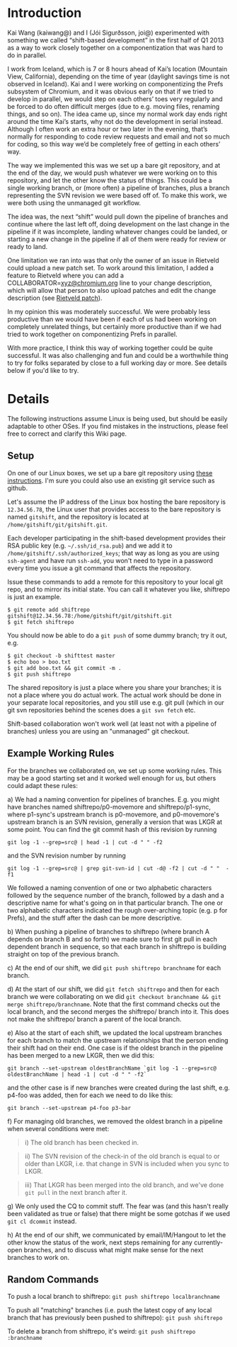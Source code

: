 # Introduction

Kai Wang (kaiwang@) and I (Jói Sigurðsson, joi@) experimented with something we called “shift-based development” in the first half of Q1 2013 as a way to work closely together on a componentization that was hard to do in parallel.

I work from Iceland, which is 7 or 8 hours ahead of Kai’s location (Mountain View, California), depending on the time of year (daylight savings time is not observed in Iceland). Kai and I were working on componentizing the Prefs subsystem of Chromium, and it was obvious early on that if we tried to develop in parallel, we would step on each others’ toes very regularly and be forced to do often difficult merges (due to e.g. moving files, renaming things, and so on). The idea came up, since my normal work day ends right around the time Kai’s starts, why not do the development in serial instead. Although I often work an extra hour or two later in the evening, that’s normally for responding to code review requests and email and not so much for coding, so this way we’d be completely free of getting in each others’ way.

The way we implemented this was we set up a bare git repository, and at the end of the day, we would push whatever we were working on to this repository, and let the other know the status of things. This could be a single working branch, or (more often) a pipeline of branches, plus a branch representing the SVN revision we were based off of. To make this work, we were both using the unmanaged git workflow.

The idea was, the next “shift” would pull down the pipeline of branches and continue where the last left off, doing development on the last change in the pipeline if it was incomplete, landing whatever changes could be landed, or starting a new change in the pipeline if all of them were ready for review or ready to land.

One limitation we ran into was that only the owner of an issue in Rietveld could upload a new patch set. To work around this limitation, I added a feature to Rietveld where you can add a COLLABORATOR=xyz@chromium.org line to your change description, which will allow that person to also upload patches and edit the change description (see [Rietveld patch](https://code.google.com/p/rietveld/source/detail?r=a37a6b2495b43e5fdd38292602d933714b7e8ddd)).

In my opinion this was moderately successful. We were probably less productive than we would have been if each of us had been working on completely unrelated things, but certainly more productive than if we had tried to work together on componentizing Prefs in parallel.

With more practice, I think this way of working together could be quite successful. It was also challenging and fun and could be a worthwhile thing to try for folks separated by close to a full working day or more. See details below if you'd like to try.

# Details

The following instructions assume Linux is being used, but should be easily adaptable to other OSes. If you find mistakes in the instructions, please feel free to correct and clarify this Wiki page.

## Setup

On one of our Linux boxes, we set up a bare git repository using [these instructions](http://git-scm.com/book/en/Git-on-the-Server-Setting-Up-the-Server). I'm sure you could also use an existing git service such as github.

Let's assume the IP address of the Linux box hosting the bare
repository is `12.34.56.78`, the Linux user that provides access to the
bare repository is named `gitshift`, and the repository is located at
`/home/gitshift/git/gitshift.git`.

Each developer participating in the shift-based development provides
their RSA public key (e.g. `~/.ssh/id_rsa.pub`) and we add it to
`/home/gitshift/.ssh/authorized_keys`; that way as long as you are using
`ssh-agent` and have run `ssh-add`, you won't need to type in a password
every time you issue a git command that affects the repository.

Issue these commands to add a remote for this repository to your local
git repo, and to mirror its initial state.  You can call it whatever
you like, shiftrepo is just an example.

```
$ git remote add shiftrepo gitshift@12.34.56.78:/home/gitshift/git/gitshift.git
$ git fetch shiftrepo
```

You should now be able to do a `git push` of some dummy branch; try
it out, e.g.

```
$ git checkout -b shifttest master
$ echo boo > boo.txt
$ git add boo.txt && git commit -m .
$ git push shiftrepo
```

The shared repository is just a place where you share your branches;
it is not a place where you do actual work.  The actual work should be
done in your separate local repositories, and you still use e.g. git
pull (which in our git svn repositories behind the scenes does a `git svn fetch` etc.

Shift-based collaboration won't work well (at least not with a
pipeline of branches) unless you are using an "unmanaged" git checkout.

## Example Working Rules

For the branches we collaborated on, we set up some working
rules. This may be a good starting set and it worked well enough for us,
but others could adapt these rules:

a) We had a naming convention for pipelines of branches. E.g. you
might have branches named shiftrepo/p0-movemore and shiftrepo/p1-sync,
where p1-sync's upstream branch is p0-movemore, and p0-movemore's
upstream branch is an SVN revision, generally a version that was LKGR
at some point.  You can find the git commit hash of this revision by
running

```
git log -1 --grep=src@ | head -1 | cut -d " " -f2
```

and the SVN revision number by running

```
git log -1 --grep=src@ | grep git-svn-id | cut -d@ -f2 | cut -d " "  -f1
```

We followed a naming convention of one or two alphabetic characters
followed by the sequence number of the branch, followed by a dash and
a descriptive name for what's going on in that particular branch. The
one or two alphabetic characters indicated the rough over-arching
topic (e.g. p for Prefs), and the stuff after the dash can be more
descriptive.

b) When pushing a pipeline of branches to shiftrepo (where branch A
depends on branch B and so forth) we made sure to first git pull in
each dependent branch in sequence, so that each branch in shiftrepo is
building straight on top of the previous branch.

c) At the end of our shift, we did `git push shiftrepo branchname`
for each branch.

d) At the start of our shift, we did `git fetch shiftrepo` and then
for each branch we were collaborating on we did `git checkout branchname && git merge shiftrepo/branchname`. Note that the first command checks
out the local branch, and the second merges the shiftrepo/ branch into
it. This does not make the shiftrepo/ branch a parent of the local
branch.

e) Also at the start of each shift, we updated the local upstream
branches for each branch to match the upstream relationships that the
person ending their shift had on their end.  One case is if the oldest
branch in the pipeline has been merged to a new LKGR, then we did this:

```
git branch --set-upstream oldestBranchName `git log -1 --grep=src@ oldestBranchName | head -1 | cut -d " " -f2`
```

and the other case is if new branches were created during the last shift, e.g. p4-foo was added, then for each we need to do like this:

```
git branch --set-upstream p4-foo p3-bar
```

f) For managing old branches, we removed the oldest branch in a
pipeline when several conditions were met:

> i) The old branch has been checked in.

> ii) The SVN revision of the check-in of the old branch is equal to
> or older than LKGR, i.e. that change in SVN is included when you
> sync to LKGR.

> iii) That LKGR has been merged into the old branch, and we've done
> `git pull` in the next branch after it.

g) We only used the CQ to commit stuff. The fear was (and this hasn't
really been validated as true or false) that there might be some
gotchas if we used `git cl dcommit` instead.

h) At the end of our shift, we communicated by email/IM/Hangout to let
the other know the status of the work, next steps remaining for any
currently-open branches, and to discuss what might make sense for the
next branches to work on.

## Random Commands

To push a local branch to shiftrepo: `git push shiftrepo localbranchname`

To push all "matching" branches (i.e. push the latest copy of
any local branch that has previously been pushed to shiftrepo): `git push shiftrepo`

To delete a branch from shiftrepo, it's weird: `git push shiftrepo :branchname`
